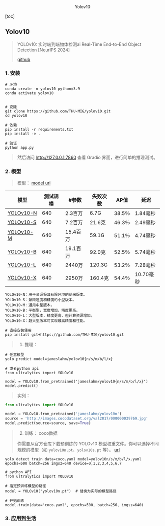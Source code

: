 <center>Yolov10</center>





[toc]









## Yolov10

> YOLOv10: 实时端到端物体检测ai Real-Time End-to-End Object Detection [NeurIPS 2024]
>
> [github](https://github.com/THU-MIG/yolov10)







### 1. 安装

```shell
# 环境
conda create -n yolov10 python=3.9
conda activate yolov10


# 克隆
git clone https://github.com/THU-MIG/yolov10.git
cd yolov10

# 依赖
pip install -r requirements.txt
pip install -e .

# 验证
python app.py
```

> 然后访问 http://127.0.0.1:7860 查看 Gradio 界面，进行简单的推理测试。







### 2. 模型

> 模型： [model url](https://github.com/THU-MIG/yolov10/releases)

| 模型                                                   | 测试规模 | #参数    | 失败次数 | AP值   | 延迟      |
| ------------------------------------------------------ | -------- | -------- | -------- | ------ | --------- |
| [YOLOv10-N](https://huggingface.co/jameslahm/yolov10n) | 640      | 2.3百万  | 6.7G     | 38.5％ | 1.84毫秒  |
| [YOLOv10-S](https://huggingface.co/jameslahm/yolov10s) | 640      | 7.2百万  | 21.6克   | 46.3％ | 2.49毫秒  |
| [YOLOv10-M](https://huggingface.co/jameslahm/yolov10m) | 640      | 15.4百万 | 59.1G    | 51.1％ | 4.74毫秒  |
| [YOLOv10-B](https://huggingface.co/jameslahm/yolov10b) | 640      | 19.1百万 | 92.0克   | 52.5％ | 5.74毫秒  |
| [YOLOv10-L](https://huggingface.co/jameslahm/yolov10l) | 640      | 2440万   | 120.3G   | 53.2％ | 7.28毫秒  |
| [YOLOv10-X](https://huggingface.co/jameslahm/yolov10x) | 640      | 2950万   | 160.4克  | 54.4％ | 10.70毫秒 |

```shell
YOLOv10-N：用于资源极其有限环境的纳米版本。
YOLOv10-S：兼顾速度和精度的小型版本。
YOLOv10-M：通用中型版本。
YOLOv10-B：平衡型，宽度增加，精度更高。
YOLOv10-L：大型版本，精度更高，但计算资源增加。
YOLOv10-X：超大型版本可实现最高精度和性能。
```



```shell
# 直接安装使用
pip install git+https://github.com/THU-MIG/yolov10.git
```

> 1. 推理： 

```shell
# 任意模型
yolo predict model=jameslahm/yolov10{n/s/m/b/l/x}

# 或者python api
from ultralytics import YOLOv10

model = YOLOv10.from_pretrained('jameslahm/yolov10{n/s/m/b/l/x}')
model.predict()
```

> 实列：

```python
from ultralytics import YOLOv10

model = YOLOv10.from_pretrained('jameslahm/yolov10n')
source = 'http://images.cocodataset.org/val2017/000000039769.jpg'
model.predict(source=source, save=True)
```

> 2. 训练： coco数据
>
> 你需要从官方仓库下载预训练的 YOLOv10 模型权重文件。你可以选择不同规模的模型（如 `yolov10n.pt`、`yolov10s.pt` 等）。 [url](https://github.com/THU-MIG/yolov10/releases/download/v1.1/yolov10n.pt)

```shell
yolo detect train data=coco.yaml model=yolov10n/s/m/b/l/x.yaml epochs=500 batch=256 imgsz=640 device=0,1,2,3,4,5,6,7

# python API
from ultralytics import YOLOv10

# 指定预训练模型的路径
model = YOLOv10("yolov10n.pt")  # 替换为实际的模型路径

# 开始训练
model.train(data='coco.yaml', epochs=500, batch=256, imgsz=640)
```





### 3. 应用到生活

> 
